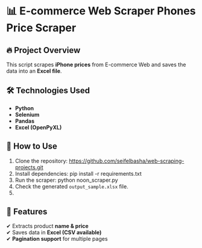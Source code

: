 # 📊 E-commerce Web Scraper Phones Price Scraper

## 🔥 Project Overview
This script scrapes **iPhone prices** from E-commerce Web and saves the data into an **Excel file**.

## 🛠 Technologies Used
- **Python**
- **Selenium**
- **Pandas**
- **Excel (OpenPyXL)**

## 🚀 How to Use
1. Clone the repository: https://github.com/seifelbasha/web-scraping-projects.git
2. Install dependencies: pip install -r requirements.txt
3. Run the scraper: python noon_scraper.py
4. Check the generated `output_sample.xlsx` file.
5. 
## 📌 Features
✔ Extracts product **name & price**  
✔ Saves data in **Excel (CSV available)**  
✔ **Pagination support** for multiple pages  
